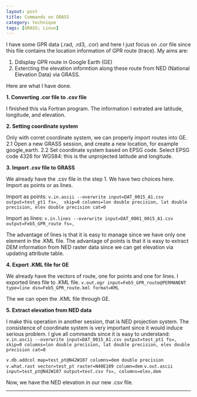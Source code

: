 ```yaml
---
layout: post
title: Commands on GRASS
category: technique
tags: [GRASS; Linux]
---
```


I have some GPR data (.rad, .rd3, .cor) and here I just focus on .cor
file since this file contains the location information of GPR route (trace).
My aims are:
1. Ddisplay GPR route in Google Earth (GE)
2. Extercting the elevation informtion along these route from 
NED (National Elevation Data) via GRASS.

Here are what I have done.

**1. Converting .cor file to .csv file**

I finished this via Fortran program. The information I extrated are 
latitude, longitude, and elevation.

**2. Setting coordinate system**

Only with corret coordinate system, we can properly import routes into 
GE. 
2.1 Open a new GRASS session, and create a new location, for example
google_earth. 
2.2 Set coordinate system based on EPSG code. Select EPSG code 4326 for
WGS84: this is the unprojected latitude and longitude.

**3. Import .csv file to GRASS**

We already have the .csv file in the step 1. We have two choices here.
Import as points or as lines.

Import as points:
`v.in.ascii --overwrite input=DAT_0015_A1.csv output=test_pt1 fs=, 
skip=0 columns=lon double precision, lat double precision, elev double precision cat=0`

Import as lines:
`v.in.lines --overwrite input=DAT_0001_0015_A1.csv output=Feb5_GPR_route fs=,`

The advantage of lines is that it is easy to manage since we have
only one element in the .KML file. The advantage of points is that
it is easy to extract DEM information from NED raster data since
we can get elevation via updating attribute table.

**4. Export .KML file for GE**

We already have the vectors of route, one for points and one for lines.
I exported lines file to .KML file.
`v.out.ogr input=Feb5_GPR_route@PERMANENT type=line dsn=Feb5_GPR_route.kml format=KML`

The we can open the .KML file through GE.

**5. Extract elevation from NED data**

I make this operation in another session, that is NED projection system.
The consistence of coordinate system is very important since it would
induce serious problem. I give all commands since it is easy to understand:
`v.in.ascii --overwrite input=DAT_0015_A1.csv output=test_pt1 fs=,
  skip=0 columns=lon double precision, lat double precision, elev double precision cat=0`

`v.db.addcol map=test_pt@N42W107 columns=dem double precision`
`v.what.rast vector=test_pt raster=N40E109 column=dem`
`v.out.ascii input=test_pt@N42W107 output=test.csv fs=, columns=elev,dem`

Now, we have the NED elevation in our new .csv file.

---

